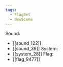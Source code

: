 ```yaml
---
tags:
  - FlagSet
  - NewScene
---
```

Sound:
- [[sound_122]]
- [[sound_39]]
System:
- [[system_28]]
Flag:
- [[flag_9477]]
